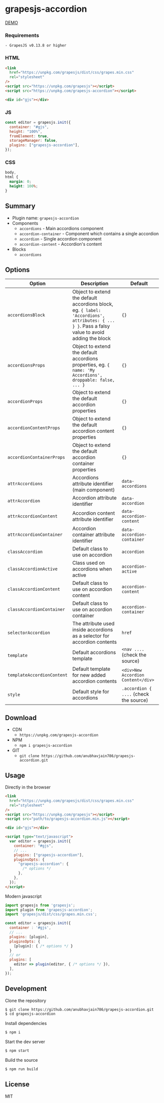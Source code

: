 # grapesjs-accordion

[DEMO](http://grapesjs.com/demo.html)

<!-- > **Provide a live demo of your plugin**
> For a better user engagement create a simple live demo by using services like [JSFiddle](https://jsfiddle.net) [CodeSandbox](https://codesandbox.io) [CodePen](https://codepen.io) and link it here in your README (attaching a screenshot/gif will also be a plus).
> To help you in this process here below you will find the necessary HTML/CSS/JS, so it just a matter of copy-pasting on some of those services. After that delete this part and update the link above -->

### Requirements

```
- GrapesJS v0.13.8 or higher
```

### HTML

```html
<link
  href="https://unpkg.com/grapesjs/dist/css/grapes.min.css"
  rel="stylesheet"
/>
<script src="https://unpkg.com/grapesjs"></script>
<script src="https://unpkg.com/grapesjs-accordion"></script>

<div id="gjs"></div>
```

### JS

```js
const editor = grapesjs.init({
  container: "#gjs",
  height: "100%",
  fromElement: true,
  storageManager: false,
  plugins: ["grapesjs-accordion"],
});
```

### CSS

```css
body,
html {
  margin: 0;
  height: 100%;
}
```

## Summary

- Plugin name: `grapesjs-accordion`
- Components
  - `accordions` - Main accordions component
  - `accordion-container` - Component which contains a single accordion
  - `accordion` - Single accordion component
  - `accordion-content` - Accordion's content
- Blocks
  - `accordions`

## Options

| Option                     | Description                                                                                                                                     | Default                                |
| -------------------------- | ----------------------------------------------------------------------------------------------------------------------------------------------- | -------------------------------------- |
| `accordionsBlock`          | Object to extend the default accordions block, eg. `{ label: 'Accordions', attributes: { ... } }`. Pass a falsy value to avoid adding the block | `{}`                                   |
| `accordionsProps`          | Object to extend the default accordions properties, eg. `{ name: 'My Accordions', droppable: false, ... }`                                      | `{}`                                   |
| `accordionProps`           | Object to extend the default accordion properties                                                                                               | `{}`                                   |
| `accordionContentProps`    | Object to extend the default accordion content properties                                                                                       | `{}`                                   |
| `accordionContainerProps`  | Object to extend the default accordion container properties                                                                                     | `{}`                                   |
| `attrAccordions`           | Accordions attribute identifier (main component)                                                                                                | `data-accordions`                      |
| `attrAccordion`            | Accordion attribute identifier                                                                                                                  | `data-accordion`                       |
| `attrAccordionContent`     | Accordion content attribute identifier                                                                                                          | `data-accordion-content`               |
| `attrAccordionContainer`   | Accordion container attribute identifier                                                                                                        | `data-accordion-container`             |
| `classAccordion`           | Default class to use on accordion                                                                                                               | `accordion`                            |
| `classAccordionActive`     | Class used on accordions when active                                                                                                            | `accordion-active`                     |
| `classAccordionContent`    | Default class to use on accordion content                                                                                                       | `accordion-content`                    |
| `classAccordionContainer`  | Default class to use on accordion container                                                                                                     | `accordion-container`                  |
| `selectorAccordion`        | The attribute used inside accordions as a selector for accordion contents                                                                       | `href`                                 |
| `template`                 | Default accordions template                                                                                                                     | `<nav ....` (check the source)         |
| `templateAccordionContent` | Default template for new added accordion contents                                                                                               | `<div>New Accordion Content</div>`     |
| `style`                    | Default style for accordions                                                                                                                    | `.accordion { ....` (check the source) |

## Download

- CDN
  - `https://unpkg.com/grapesjs-accordion`
- NPM
  - `npm i grapesjs-accordion`
- GIT
  - `git clone https://github.com/anubhavjain786/grapesjs-accordion.git`

## Usage

Directly in the browser

```html
<link
  href="https://unpkg.com/grapesjs/dist/css/grapes.min.css"
  rel="stylesheet"
/>
<script src="https://unpkg.com/grapesjs"></script>
<script src="path/to/grapesjs-accordion.min.js"></script>

<div id="gjs"></div>

<script type="text/javascript">
  var editor = grapesjs.init({
    container: "#gjs",
    // ...
    plugins: ["grapesjs-accordion"],
    pluginsOpts: {
      "grapesjs-accordion": {
        /* options */
      },
    },
  });
</script>
```

Modern javascript

```js
import grapesjs from 'grapesjs';
import plugin from 'grapesjs-accordion';
import 'grapesjs/dist/css/grapes.min.css';

const editor = grapesjs.init({
  container : '#gjs',
  // ...
  plugins: [plugin],
  pluginsOpts: {
    [plugin]: { /* options */ }
  }
  // or
  plugins: [
    editor => plugin(editor, { /* options */ }),
  ],
});
```

## Development

Clone the repository

```sh
$ git clone https://github.com/anubhavjain786/grapesjs-accordion.git
$ cd grapesjs-accordion
```

Install dependencies

```sh
$ npm i
```

Start the dev server

```sh
$ npm start
```

Build the source

```sh
$ npm run build
```

## License

MIT
